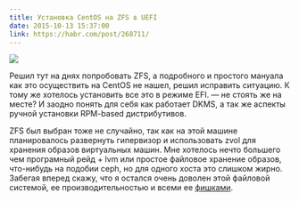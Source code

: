 ```yaml
---
title: Установка CentOS на ZFS в UEFI
date: 2015-10-13 15:37:00
link: https://habr.com/post/268711/
---
```


![](https://habrastorage.org/files/fcc/619/ae4/fcc619ae4bb7418980f542ed02978583.png)

Решил тут на днях попробовать ZFS, а подробного и простого мануала как это осуществить на CentOS не нашел, решил исправить ситуацию. К тому же хотелось установить все это в режиме EFI. — не стоять же на месте? И заодно понять для себя как работает DKMS, а так же аспекты ручной установки RPM-based дистрибутивов.

ZFS был выбран тоже не случайно, так как на этой машине планировалось развернуть гипервизор и использовать zvol для хранения образов виртуальных машин. Мне хотелось нечто большего чем програмный рейд + lvm или простое файловое хранение образов, что-нибудь на подобии ceph, но для одного хоста это слишком жирно. Забегая вперед скажу, что я остался очень доволен этой файловой системой, ее производительностью и всеми ее [фишками](http://xgu.ru/wiki/ZFS#.D0.A2.D0.B5.D1.85.D0.BD.D0.B8.D1.87.D0.B5.D1.81.D0.BA.D0.B8.D0.B5_.D0.B2.D0.BE.D0.B7.D0.BC.D0.BE.D0.B6.D0.BD.D0.BE.D1.81.D1.82.D0.B8_ZFS).

<!--more-->
